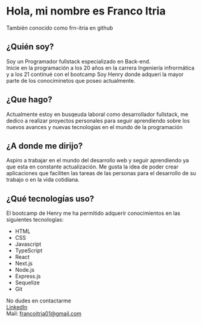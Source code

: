 ### <h1> Hola, mi nombre es Franco Itria </h1>
También conocido como frn-itria en github <br>
<h2> <b> ¿Quién soy? </b> </h2>
Soy un Programador fullstack especializado en Back-end. <br>
Inicie en la programación a los 20 años en la carrera Ingeniería infrormática y a los 21 continué con el bootcamp Soy Henry donde adqueri la mayor parte de los conociminetos que poseo actualmente. <br>
<h2> ¿Que hago? </h2>
Actualmente estoy en busqeuda laboral como desarrollador fullstack, me dedico a realizar proyectos personales para seguir aprendiendo sobre los nuevos avances y nuevas tecnologias en el mundo de la programación <br>
<h2> ¿A donde me dirijo? </h2>
Aspiro a trabajar en el mundo del desarrollo web y seguir aprendiendo ya que esta en constante actualización. Me gusta la idea de poder crear aplicaciones que faciliten las tareas de las personas para el desarrollo de su trabajo o en la vida cotidiana. <br>
<h2> ¿Qué tecnologías uso? </h2>
El bootcamp de Henry me ha permitido adquerir conocimientos en las siguientes tecnologías:
<ul>
  <li>HTML</li>
  <li>CSS</li>
  <li>Javascript</li>
  <li>TypeScript</li>
  <li>React</li>
  <li>Next.js</li>
  <li>Node.js</li>
  <li>Express.js</li>
  <li>Sequelize</li>
  <li>Git</li>
</ul>
 
 No dudes en contactarme <br>
 <a href="https://www.linkedin.com/in/francoitria/"> LinkedIn </a> <br>
 Mail: francoitria01@gmail.com
